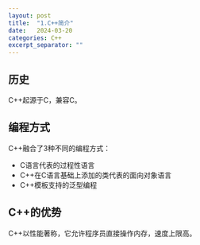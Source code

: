 ```yaml
---
layout: post
title:  "1.C++简介"
date:   2024-03-20
categories: C++
excerpt_separator: ""
---
```


## 历史
C++起源于C，兼容C。

## 编程方式
C++融合了3种不同的编程方式：
- C语言代表的过程性语言
- C++在C语言基础上添加的类代表的面向对象语言
- C++模板支持的泛型编程

## C++的优势
C++以性能著称，它允许程序员直接操作内存，速度上限高。